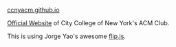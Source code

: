 [ccnyacm.github.io](ccnyacm.github.io)

[Official Website](http://ccnyacm.github.io/) of City College of New York's ACM Club. 

This is using Jorge Yao's awesome [flip.js](https://github.com/codenameyau/flip.js).

